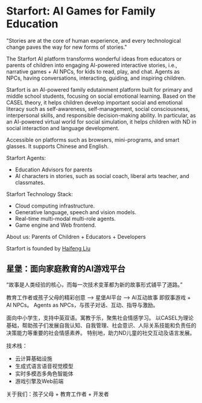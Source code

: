 # Starfort: AI Games for Family Education

"Stories are at the core of human experience, and every technological change paves the way for new forms of stories."


The Starfort AI platform transforms wonderful ideas from educators or parents of children into engaging AI-powered interactive stories, i.e., narrative games + AI NPCs, for kids to read, play, and chat. Agents as NPCs, having conversations, interacting, guiding, and inspiring children.

Starfort is an AI-powered family edutainment platform built for primary and middle school students, focusing on social emotional learning. 
Based on the CASEL theory, it helps children develop important social and emotional literacy such as self-awareness, self-management, social consciousness, interpersonal skills, and responsible decision-making ability. 
In particular, as an AI-powered virtual world for social simulation, it helps children with ND in social interaction and language development.

Accessible on platforms such as browsers, mini-programs, and smart glasses. It supports Chinese and English.

Starfort Agents: 
* Education Advisors for parents
* AI characters in stories, such as social coach, liberal arts teacher, and classmates.


Starfort Technology Stack: 
* Cloud computing infrastructure.
* Generative language, speech and vision models.
* Real-time multi-modal multi-role agents.
* Game engine and Web frontend. 

About us: Parents of Children + Educators + Developers


Starfort is founded by [Haifeng Liu](https://www.linkedin.com/in/haifeng-liu/)

## 星堡：面向家庭教育的AI游戏平台

“故事是人类经验的核心，而每一次技术变革都为新的故事形式铺平了道路。”

教育工作者或孩子父母的精彩创意 --> 星堡AI平台 --> AI互动故事 即叙事游戏 + AI NPCs。
Agents as NPCs，与孩子对话、互动、指导与激励。

面向中小学生，支持中英双语。寓教于乐，聚焦社会情感学习。
以CASEL为理论基础，帮助孩子们发展自我认知、自我管理、社会意识、人际关系技能和负责任的决策能力等重要的社会情感素养。
特别地，助力ND儿童的社交互动及语言发展。


技术栈：
* 云计算基础设施
* 生成式语言语音视觉模型
* 实时多模态多角色智能体
* 游戏引擎及Web前端

关于我们：孩子父母 + 教育工作者 + 开发者
